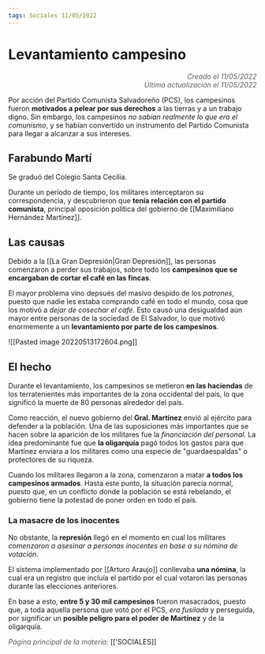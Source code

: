 ```yaml
---
tags: Sociales 11/05/2022
---
```


# Levantamiento campesino
<div style="text-align: right; opacity: 0.7; font-style: italic;">Creado el 11/05/2022</div>
<div style="text-align: right; opacity: 0.7; font-style: italic;">Última actualización el 11/05/2022</div>

Por acción del Partido Comunista Salvadoreño (PCS), los campesinos fueron **motivados a pelear por sus derechos** a las tierras y a un trabajo digno. Sin embargo, los campesinos *no sabían realmente lo que era el comunismo*, y se habían convertido un instrumento del Partido Comunista para llegar a alcanzar a sus intereses.

## Farabundo Martí

Se graduó del Colegio Santa Cecilia.

Durante un período de tiempo, los militares interceptaron su correspondencia, y descubrieron que **tenía relación con el partido comunista**, principal oposición política del gobierno de [[Maximiliano Hernández Martínez]].

## Las causas

Debido a la [[La Gran Depresión|Gran Depresión]], las personas comenzaron a perder sus trabajos, sobre todo los **campesinos que se encargaban de cortar el café en las fincas**.

El mayor problema vino depsués del masivo despido de los *patrones*, puesto que nadie les estaba comprando café en todo el mundo, cosa que los motivó a *dejar de cosechar el café*.
Esto causó una desigualdad aún mayor entre personas de la sociedad de El Salvador, lo que motivó enormemente a un **levantamiento por parte de los campesinos**.

![[Pasted image 20220513172604.png]]

## El hecho

Durante el levantamiento, los campesinos se metieron **en las haciendas** de los terratenientes más importantes de la zona occidental del país, lo que significó la muerte de 80 personas alrededor del país.

Como reacción, el nuevo gobierno del **Gral. Martínez** envió al ejército para defender a la población.
Una de las suposiciones más importantes que se hacen sobre la aparición de los militares fue la *financiación del personal.* La idea predominante fue que **la oligarquía** pagó todos los gastos para que Martínez enviara a los militares como una especie de "guardaespaldas" o protectores de su riqueza.

Cuando los militares llegaron a la zona, comenzaron a matar **a todos los campesinos armados**. Hasta este punto, la situación parecía normal, puesto que, en un conflicto donde la población se está rebelando, el gobierno tiene la potestad de poner orden en todo el país.

### La masacre de los inocentes

No obstante, la **represión** llegó en el momento en cual los militares *comenzaron a asesinar a personas inocentes en base a su nómina de votación*.

El sistema implementado por [[Arturo Araujo]] conllevaba **una nómina**, la cual era un registro que incluía el partido por el cual votaron las personas durante las elecciones anteriores.

En base a esto, **entre 5 y 30 mil campesinos** fueron masacrados, puesto que, a toda aquella persona que votó por el PCS, *era fusilada* y perseguida, por significar un **posible peligro para el poder de Martínez** y de la oligarquía.

<span style="opacity: 0.7; font-style: italic;">Página principal de la materia:</span> [['SOCIALES]]